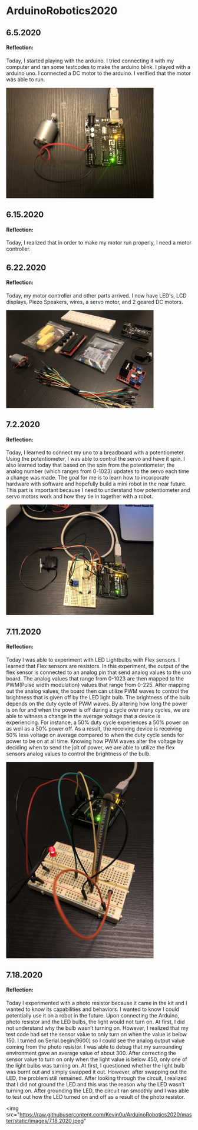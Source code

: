 # ArduinoRobotics2020

## 6.5.2020
#### Reflection:
Today, I started playing with the arduino. I tried connecting it with my computer and ran some testcodes to make the arduino blink. I played with a arduino uno. I connected a DC motor to the arduino. I verified that the motor was able to run.

<img src="https://raw.githubusercontent.com/Kevin0u/ArduinoRobotics2020/master/static/images/6.5.2020.jpeg" width="400">

## 6.15.2020
#### Reflection:
Today, I realized that in order to make my motor run properly, I need a motor controller.

## 6.22.2020
#### Reflection:
Today, my motor controller and other parts arrived. I now have LED's, LCD displays, Piezo Speakers, wires, a servo motor, and 2 geared DC motors.

<img src="https://raw.githubusercontent.com/Kevin0u/ArduinoRobotics2020/master/static/images/6.22.2020.jpeg" width="400">

## 7.2.2020
#### Reflection:
Today, I learned to connect my uno to a breadboard with a potentiometer. Using the potentiometer, I was able to control the servo and have it spin. I also learned today that based on the spin from the potentiometer, the analog number (which ranges from 0-1023) updates to the servo each time a change was made. The goal for me is to learn how to incorporate hardware with software and hopefully build a mini robot in the near future. This part is important because I need to understand how potentiometer and servo motors work and how they tie in together with a robot.

<img src="https://raw.githubusercontent.com/Kevin0u/ArduinoRobotics2020/master/static/images/7.2.2020.jpeg" width="400">

## 7.11.2020
#### Reflection:
Today I was able to experiment with LED Lightbulbs with Flex sensors. I learned that Flex sensors are resistors. In this experiment, the output of the flex sensor is connected to an analog pin that send analog values to the uno board. The analog values that range from 0-1023 are then mapped to the PWM(Pulse width modulation) values that range from 0-225. After mapping out the analog values, the board then can utilize PWM waves to control the brightness that is given off by the LED light bulb. The brightness of the bulb depends on the duty cycle of PWM waves. By altering how long the power is on for and when the power is off during a cycle over many cycles, we are able to witness a change in the average voltage that a device is experiencing. For instance, a 50% duty cycle experiences a 50% power on as well as a 50% power off. As a result, the receiving device is receiving 50% less voltage on average compared to when the duty cycle sends for power to be on at all time. Knowing how PWM waves alter the voltage by deciding when to send the jolt of power, we are able to utilize the flex sensors analog values to control the brightness of the bulb.

<img src="https://raw.githubusercontent.com/Kevin0u/ArduinoRobotics2020/master/static/images/7.11.2020.jpeg" width="400">

## 7.18.2020
#### Reflection:
Today I experimented with a photo resistor because it came in the kit and I wanted to know its capabilities and behaviors. I wanted to know I could potentially use it on a robot in the future. Upon connecting the Arduino, photo resistor and the LED bulbs, the light would not turn on. At first, I did not understand why the bulb wasn’t turning on. However, I realized that my test code had set the sensor value to only turn on when the value is below 150. I turned on Serial.begin(9600) so I could see the analog output value coming from the photo resistor. I was able to debug that my surrounding environment gave an average value of about 300. After correcting the sensor value to turn on only when the light value is below 450, only one of the light bulbs was turning on. At first, I questioned whether the light bulb was burnt out and simply swapped it out. However, after swapping out the LED, the problem still remained. After looking through the circuit, I realized that I did not ground the LED and this was the reason why the LED wasn’t turning on. After grounding the LED, the circuit ran smoothly and I was able to test out how the LED turned on and off as a result of the photo resistor.

<img src="https://raw.githubusercontent.com/Kevin0u/ArduinoRobotics2020/master/static/images/7.18.2020.jpeg"
